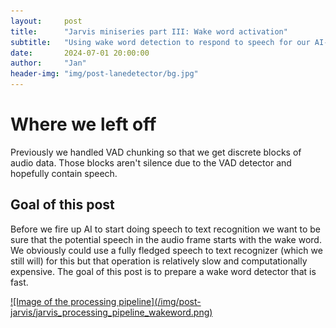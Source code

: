 ```yaml
---
layout:     post
title:      "Jarvis miniseries part III: Wake word activation"
subtitle:   "Using wake word detection to respond to speech for our AI-powered home assistant in Rust"
date:       2024-07-01 20:00:00
author:     "Jan"
header-img: "img/post-lanedetector/bg.jpg"
---
```


# Where we left off

Previously we handled VAD chunking so that we get discrete blocks of audio data. Those blocks aren't silence due to the VAD detector and hopefully contain speech.

## Goal of this post

Before we fire up AI to start doing speech to text recognition we want to be sure that the potential speech in the audio frame starts with the wake word. We obviously could use a fully fledged speech to text recognizer (which we still will) for this but that operation is relatively slow and computationally expensive. The goal of this post is to prepare a wake word detector that is fast.

<a href="/img/post-jarvis/jarvis_processing_pipeline_wakeword.png">
![Image of the processing pipeline](/img/post-jarvis/jarvis_processing_pipeline_wakeword.png)
</a>